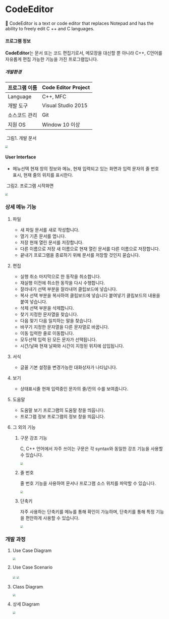 # CodeEditor
📝 CodeEditor is a text or code editor that replaces Notepad and has the ability to freely edit C ++ and C languages.

#### 프로그램 정보

**CodeEditor**는 문서 또는 코드 편집기로서, 메모장을 대신할 뿐 아니라 C++, C언어를 자유롭게 편집 가능한 기능을 가진 프로그램입니다.

##### 개발환경

| 프로그램 이름 | Code Editor Project |
| ------------- | ------------------- |
| Language      | C++, MFC            |
| 개발 도구     | Visual Studio 2015  |
| 소스코드 관리 | Git                 |
| 지원 OS       | Window 10 이상      |

​	그림1. 개발 문서

<img src="https://tva1.sinaimg.cn/large/008vOhrAgy1hd50eg20pfj30o30t4dje.jpg" style="zoom:50%;">

#### User Interface

- 메뉴선택 현재 창의 정보와 메뉴, 현재 입력되고 있는 화면과 입력 문자의 줄 번호 표시, 현재 줄의 위치를 표시한다.



​	그림2. 프로그램 시작화면

<img src="https://tva1.sinaimg.cn/large/008vOhrAgy1hd4zzcu8r6j30pm0r2myf.jpg" style="zoom:50%;">



### 상세 메뉴 기능 

1. 파일

   - 새 파일 문서를 새로 작성합니다.
   -  열기 기존 문서를 엽니다.
   - 저장 현재 열린 문서를 저장합니다.
   - 다른 이름으로 저장 새 이름으로 현재 열린 문서를 다른 이름으로 저장합니다. 
   - 끝내기 프로그램을 종료하기 위해 문서를 저장할 것인지 묻습니다.

   

2. 편집

   - 실행 취소 마지막으로 한 동작을 취소합니다.
   - 재실행 이전에 취소한 동작을 다시 수행합니다.
   - 잘라내기 선택 부분을 잘라내어 클립보드에 넣습니다. 
   - 복사 선택 부분을 복사하여 클립보드에 넣습니다 붙여넣기 클립보드의 내용을 붙여 넣습니다.
   - 삭제 선택 부분을 삭제합니다.
   - 찾기 지정한 문자열을 찾습니다.
   - 다음 찾기 다음 일치하는 말을 찾습니다.
   - 바꾸기 지정한 문자열을 다른 문자열로 바꿉니다.
   - 이동 입력한 줄로 이동합니다.
   - 모두선택 입력 된 모든 문자가 선택됩니다.
   - 시간/날짜 현재 날짜와 시간이 지정된 위치에 삽입됩니다.

3. 서식

   - 글꼴 기본 설정을 변경가능한 대화상자가 나타납니다.

4. 보기

   - 상태표시줄 현재 입력중인 문자의 줄/칸의 수를 보여줍니다.

5. 도움말

   - 도움말 보기 프로그램의 도움말 창을 띄웁니다.
   - 프로그램 정보 프로그램의 정보 창을 띄웁니다.

6. 그 외의 기능

   1. 구문 강조 기능

      C, C++ 언어에서 자주 쓰이는 구문은 각 syntax와 동일한 강조 기능을 사용할 수 있습니다.

      <img src="https://tva1.sinaimg.cn/large/008vOhrAgy1hd5087p2lmj30su0nudjv.jpg" style="zoom:50%;">

   2. 줄 번호

      줄 번호 기능을 사용하여 문서나 프로그램 소스 위치를 파악할 수 있습니다.

      <img src="https://tva1.sinaimg.cn/large/008vOhrAgy1hd5089ztlxj31hq0os7b5.jpg" style="zoom:50%;">

   3. 단축키

      자주 사용하는 단축키를 메뉴를 통해 확인이 가능하며, 단축키를 통해 특정 기능을 편안하게 사용할 수 있습니다.

      <img src="https://tva1.sinaimg.cn/large/008vOhrAgy1hd508caisvj31wk0m4aei.jpg" style="zoom:50%;">

      

### 개발 과정

1. Use Case Diagram

   <img src="https://tva1.sinaimg.cn/large/008vOhrAgy1hd50mntzmrj316s0twwhw.jpg" style="zoom:50%;">

2. Use Case Scenario

   <img src="https://tva1.sinaimg.cn/large/008vOhrAgy1hd50n4yt9fj316s0twwhw.jpg" style="zoom:50%;">

   <img src="https://tva1.sinaimg.cn/large/008vOhrAgy1hd50n0nmlnj31sc0u0dlp.jpg" style="zoom:50%;">

3. Class Diagram

   <img src="https://tva1.sinaimg.cn/large/008vOhrAgy1hd50mk3c7hj30r40y60ww.jpg" style="zoom:50%;">

4. 상세 Diagram

   <img src="https://tva1.sinaimg.cn/large/008vOhrAgy1hd50n2xqjzj31sg0twdnf.jpg" style="zoom:50%;">